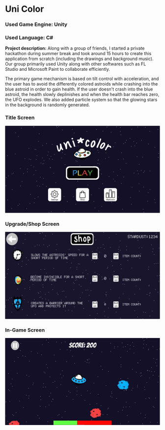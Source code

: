 # Uni Color

### Used Game Engine: Unity
### Used Language: C#

**Project description:** Along with a group of friends, I started a private hackathon during summer break and took around 15 hours to create this application from scratch (including the drawings and background music). Our group primarily used Unity along with other softwares such as FL Studio and Microsoft Paint to collaborate efficiently.

The primary game mechanism is based on tilt control with acceleration, and the user has to avoid the differently colored astroids while crashing into the blue astroid in order to gain health. If the user doesn't crash into the blue astroid, the health slowly deplinishes and when the health bar reaches zero, the UFO explodes. We also added particle system so that the glowing stars in the background is randomly generated.

### Title Screen
<img src="pictures/uni_color_3.jpg?raw=true"/>

### Upgrade/Shop Screen
<img src="pictures/uni_color_2.jpg?raw=true"/>

### In-Game Screen
<img src="pictures/uni_color_1.jpg?raw=true"/>
